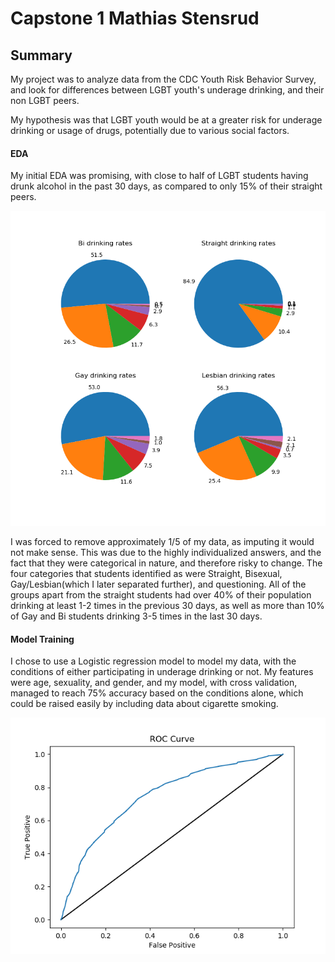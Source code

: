 # Capstone 1 Mathias Stensrud
## Summary
  My project was to analyze data from the CDC Youth Risk Behavior Survey, and look for differences between LGBT youth's underage drinking, and their non LGBT peers.

  My hypothesis was that LGBT youth would be at a greater risk for underage drinking or usage of drugs, potentially due to various social factors.



#### EDA
  My initial EDA was promising, with close to half of LGBT students having drunk alcohol in the past 30 days, as compared to only 15% of their straight peers.

  ![](https://github.com/MathiasStensrud/capstone_1/blob/master/drinking.png)
 
 I was forced to remove approximately 1/5 of my data, as imputing it would not make sense. This was due to the highly individualized answers, and the fact that they were categorical in nature, and therefore risky to change.
  The four categories that students identified as were Straight, Bisexual, Gay/Lesbian(which I later separated further), and questioning. All of the groups apart from the straight students had over 40% of their population drinking at least 1-2 times in the previous 30 days, as well as more than 10% of Gay and Bi students drinking 3-5 times in the last 30 days.




#### Model Training
  I chose to use a Logistic regression model to model my data, with the conditions of either participating in underage drinking or not. My features were age, sexuality, and gender, and my model, with cross validation, managed to reach 75% accuracy based on the conditions alone, which could be raised easily by including data about cigarette smoking.

  ![](https://github.com/MathiasStensrud/capstone_1/blob/master/ROC.png)
